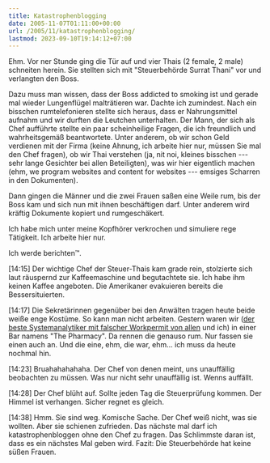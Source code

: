 ```yaml
---
title: Katastrophenblogging
date: 2005-11-07T01:11:00+00:00
url: /2005/11/katastrophenblogging/
lastmod: 2023-09-10T19:14:12+07:00
---
```

Ehm. Vor ner Stunde ging die Tür auf und vier Thais (2 female, 2 male) schneiten herein. Sie stellten sich mit "Steuerbehörde Surrat Thani" vor und verlangten den Boss.

Dazu muss man wissen, dass der Boss addicted to smoking ist und gerade mal wieder Lungenflügel malträtieren war. Dachte ich zumindest. Nach ein bisschen rumtelefonieren stellte sich heraus, dass er Nahrungsmittel aufnahm und wir durften die Leutchen unterhalten. Der Mann, der sich als Chef aufführte stellte ein paar scheinheilige Fragen, die ich freundlich und wahrheitsgemäß beantwortete. Unter anderem, ob wir schon Geld verdienen mit der Firma (keine Ahnung, ich arbeite hier nur, müssen Sie mal den Chef fragen), ob wir Thai verstehen (ja, nit noi, kleines bisschen --- sehr lange Gesichter bei allen Beteiligten), was wir hier eigentlich machen (ehm, we program websites and content for websites --- emsiges Scharren in den Dokumenten).

Dann gingen die Männer und die zwei Frauen saßen eine Weile rum, bis der Boss kam und sich nun mit ihnen beschäftigen darf. Unter anderem wird kräftig Dokumente kopiert und rumgeschäkert.

Ich habe mich unter meine Kopfhörer verkrochen und simuliere rege Tätigkeit. Ich arbeite hier nur.

Ich werde berichten&trade;.

[14:15] Der wichtige Chef der Steuer-Thais kam grade rein, stolzierte sich laut räuspernd zur Kaffeemaschine und begutachtete sie. Ich habe ihm keinen Kaffee angeboten. Die Amerikaner evakuieren bereits die Bessersituierten.

[14:17] Die Sekretärinnen gegenüber bei den Anwälten tragen heute beide weiße enge Kostüme. So kann man nicht arbeiten. Gestern waren wir ([der beste Systemanalytiker mit falscher Workpermit von allen][1] und ich) in einer Bar namens "The Pharmacy". Da rennen die genauso rum. Nur fassen sie einen auch an. Und die eine, ehm, die war, ehm... ich muss da heute nochmal hin.

[14:23] Bruahahahahaha. Der Chef von denen meint, uns unauffällig beobachten zu müssen. Was nur nicht sehr unauffällig ist. Wenns auffällt.

[14:28] Der Chef blüht auf. Sollte jeden Tag die Steuerprüfung kommen. Der Himmel ist verhangen. Sicher regnet es gleich.

[14:38] Hmm. Sie sind weg. Komische Sache. Der Chef weiß nicht, was sie wollten. Aber sie schienen zufrieden. Das nächste mal darf ich katastrophenbloggen ohne den Chef zu fragen. Das Schlimmste daran ist, dass es ein nächstes Mal geben wird. Fazit: Die Steuerbehörde hat keine süßen Frauen.

 [1]: http://fabio.bacigalupo.net/
